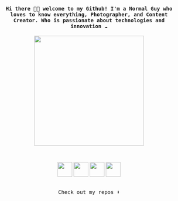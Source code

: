 
<h4 align="center"><samp> Hi there 👋🏾  welcome to my Github! I'm a Normal Guy who loves to know everything, Photographer, and Content Creator. Who is passionate about technologies and innovation ☁️ </samp></h4>

<p align="center">
  <img width="300" src="https://imgur.com/yAoHSJK.gif">
</p>
</p>
<br>
<p align="center">
  <img src="https://media3.giphy.com/media/ln7z2eWriiQAllfVcn/200w.webp" width="40">
  <img src="https://i.giphy.com/media/LMt9638dO8dftAjtco/200.webp" width="40"> 
  <img src="https://i.giphy.com/media/IdyAQJVN2kVPNUrojM/200.webp" width="40">
  <img src="https://i.giphy.com/media/KzJkzjggfGN5Py6nkT/200.webp" width="40"><br><br>
<p align="center"><samp>
Check out my repos ⬇️  
  </samp>
</p>
